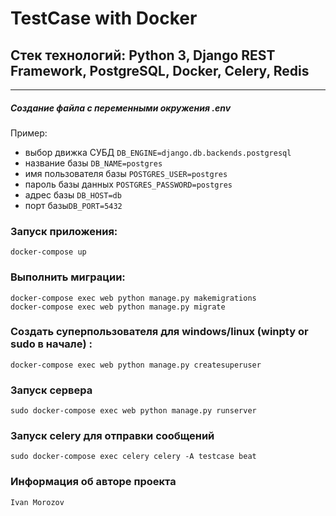 # TestCase with Docker
## Стек технологий: Python 3, Django REST Framework, PostgreSQL, Docker, Celery, Redis
____
##### Создание файла с переменными окружения .env
Пример:
- выбор движка СУБД ```DB_ENGINE=django.db.backends.postgresql```
- название базы ```DB_NAME=postgres```
- имя пользователя базы ```POSTGRES_USER=postgres```
- пароль базы данных ```POSTGRES_PASSWORD=postgres```
- адрес базы ```DB_HOST=db``` 
- порт базы```DB_PORT=5432```


### Запуск приложения:
```docker-compose up```

### Выполнить миграции:
```docker-compose exec web python manage.py makemigrations``` \
```docker-compose exec web python manage.py migrate``` 

### Создать суперпользователя для windows/linux (winpty or sudo в начале) :
```docker-compose exec web python manage.py createsuperuser```

### Запуск сервера
```sudo docker-compose exec web python manage.py runserver```

### Запуск celery для отправки сообщений
```sudo docker-compose exec celery celery -A testcase beat```

### Информация об авторе проекта
```Ivan Morozov```

